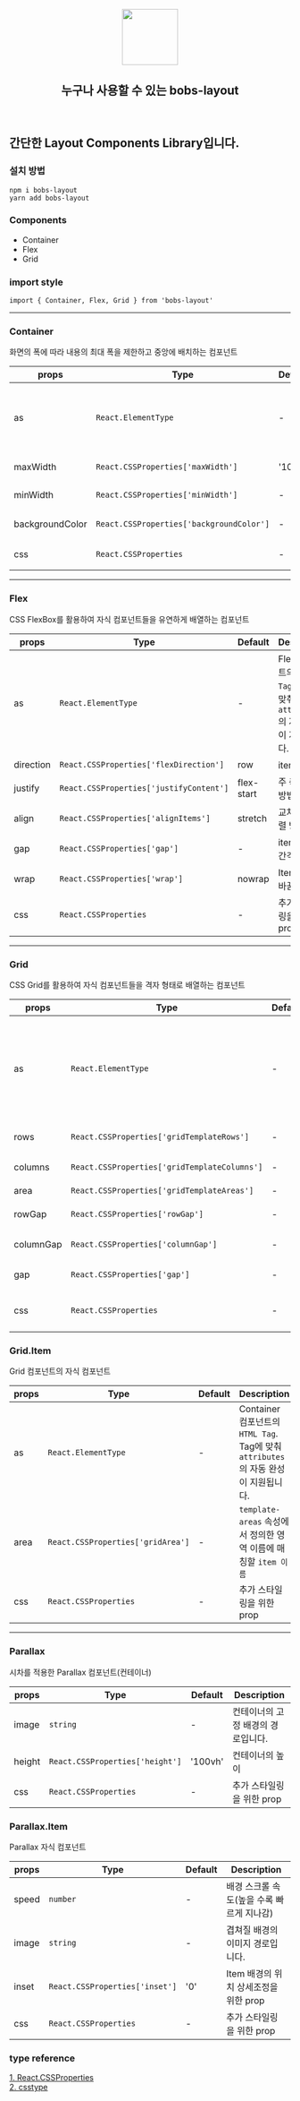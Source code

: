 <p align="middle" >
  <img width="100px;" src="https://em-content.zobj.net/source/skype/289/straight-ruler_1f4cf.png"/>
</p>
<h2 align="middle">누구나 사용할 수 있는 bobs-layout</h2>
<br/>

## 간단한 Layout Components Library입니다.

### 설치 방법

`npm i bobs-layout`  
`yarn add bobs-layout`

### Components

- Container
- Flex
- Grid

### import style

`import { Container, Flex, Grid } from 'bobs-layout'`

---

### Container

화면의 폭에 따라 내용의 최대 폭을 제한하고 중앙에 배치하는 컴포넌트

| props           | Type                                     | Default | Description                                                                        |
| --------------- | ---------------------------------------- | ------- | ---------------------------------------------------------------------------------- |
| as              | `React.ElementType`                      | -       | Container 컴포넌트의 `HTML Tag`. Tag에 맞춰 `attributes`의 자동 완성이 지원됩니다. |
| maxWidth        | `React.CSSProperties['maxWidth']`        | '100%'  | Content(children)의 최대 너비                                                      |
| minWidth        | `React.CSSProperties['minWidth']`        | -       | Content(children)의 최소 너비                                                      |
| backgroundColor | `React.CSSProperties['backgroundColor']` | -       | Container 컴포넌트의 배경색                                                        |
| css             | `React.CSSProperties`                    | -       | 추가 스타일링을 위한 prop                                                          |

---

### Flex

CSS FlexBox를 활용하여 자식 컴포넌트들을 유연하게 배열하는 컴포넌트

| props     | Type                                    | Default    | Description                                                                   |
| --------- | --------------------------------------- | ---------- | ----------------------------------------------------------------------------- |
| as        | `React.ElementType`                     | -          | Flex 컴포넌트의 `HTML Tag`. Tag에 맞춰 `attributes`의 자동 완성이 지원됩니다. |
| direction | `React.CSSProperties['flexDirection']`  | row        | item의 주 축                                                                  |
| justify   | `React.CSSProperties['justifyContent']` | flex-start | 주 축의 정렬 방법                                                             |
| align     | `React.CSSProperties['alignItems']`     | stretch    | 교차 축의 정렬 방법                                                           |
| gap       | `React.CSSProperties['gap']`            | -          | item 사이의 간격                                                              |
| wrap      | `React.CSSProperties['wrap']`           | nowrap     | Items의 줄 바꿈                                                               |
| css       | `React.CSSProperties`                   | -          | 추가 스타일링을 위한 prop                                                     |

---

### Grid

CSS Grid를 활용하여 자식 컴포넌트들을 격자 형태로 배열하는 컴포넌트

| props     | Type                                         | Default | Description                                                                   |
| --------- | -------------------------------------------- | ------- | ----------------------------------------------------------------------------- |
| as        | `React.ElementType`                          | -       | Grid 컴포넌트의 `HTML Tag`. Tag에 맞춰 `attributes`의 자동 완성이 지원됩니다. |
| rows      | `React.CSSProperties['gridTemplateRows']`    | -       | 트랙의 행 배치                                                                |
| columns   | `React.CSSProperties['gridTemplateColumns']` | -       | 트랙의 열 배치                                                                |
| area      | `React.CSSProperties['gridTemplateAreas']`   | -       | 영역 배치                                                                     |
| rowGap    | `React.CSSProperties['rowGap']`              | -       | 행 셀 사이의 간격                                                             |
| columnGap | `React.CSSProperties['columnGap']`           | -       | 열 셀 사이의 간격                                                             |
| gap       | `React.CSSProperties['gap']`                 | -       | 셀 사이의 간격                                                                |
| css       | `React.CSSProperties`                        | -       | 추가 스타일링을 위한 prop                                                     |

### Grid.Item

Grid 컴포넌트의 자식 컴포넌트

| props | Type                              | Default | Description                                                                        |
| ----- | --------------------------------- | ------- | ---------------------------------------------------------------------------------- |
| as    | `React.ElementType`               | -       | Container 컴포넌트의 `HTML Tag`. Tag에 맞춰 `attributes`의 자동 완성이 지원됩니다. |
| area  | `React.CSSProperties['gridArea']` | -       | `template-areas` 속성에서 정의한 영역 이름에 매칭할 `item 이름`                    |
| css   | `React.CSSProperties`             | -       | 추가 스타일링을 위한 prop                                                          |

---

### Parallax

시차를 적용한 Parallax 컴포넌트(컨테이너)

| props  | Type                            | Default | Description                        |
| ------ | ------------------------------- | ------- | ---------------------------------- |
| image  | `string`                        | -       | 컨테이너의 고정 배경의 경로입니다. |
| height | `React.CSSProperties['height']` | '100vh' | 컨테이너의 높이                    |
| css    | `React.CSSProperties`           | -       | 추가 스타일링을 위한 prop          |

### Parallax.Item

Parallax 자식 컴포넌트

| props | Type                           | Default | Description                               |
| ----- | ------------------------------ | ------- | ----------------------------------------- |
| speed | `number`                       | -       | 배경 스크롤 속도(높을 수록 빠르게 지나감) |
| image | `string`                       | -       | 겹쳐질 배경의 이미지 경로입니다.          |
| inset | `React.CSSProperties['inset']` | '0'     | Item 배경의 위치 상세조정을 위한 prop     |
| css   | `React.CSSProperties`          | -       | 추가 스타일링을 위한 prop                 |

### type reference

[1. React.CSSProperties](https://github.com/DefinitelyTyped/DefinitelyTyped/blob/master/types/react/index.d.ts#L1623)  
[2. csstype](https://github.com/frenic/csstype/blob/master/index.d.ts)
